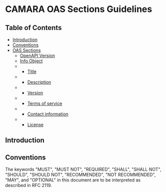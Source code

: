 # CAMARA OAS Sections Guidelines 

## Table of Contents

   * [Introduction](#introduction)
   * [Conventions](#conventions)
   * [OAS Sections](#oas-sections)
     + [OpenAPI Version](#version)
     + [Info Object](#info-object)
     + + [Title](#title)
     + + [Description](#description)
     + + [Version](#version)
     + + [Terms of service](#tos)
     + + [Contact information](#contact)
     + + [License](#license)

## Introduction

## Conventions
The keywords "MUST", "MUST NOT", "REQUIRED", "SHALL", "SHALL NOT", "SHOULD", "SHOULD NOT", "RECOMMENDED", "NOT RECOMMENDED", "MAY", and "OPTIONAL" in this document are to be interpreted as described in RFC 2119.
